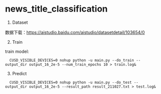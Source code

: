 # news_title_classification

1. Dataset

数据下载：https://aistudio.baidu.com/aistudio/datasetdetail/103654/0

2. Train

train model:

```
  CUSD_VISIBLE_DEVICES=0 nohup python -u main.py --do_train --output_dir output_16_2e-5 --num_train_epochs 10 > train.log&
```

3. Predict

```
  CUSD_VISIBLE_DEVICES=0 nohup python -u main.py --do_test --output_dir output_16_2e-5 --result_path result_211027.txt > test.log&
 ```
  
